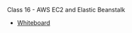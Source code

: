 Class 16 - AWS EC2 and Elastic Beanstalk

* [Whiteboard](https://projects.invisionapp.com/freehand/document/AwM1Ss3ax)
